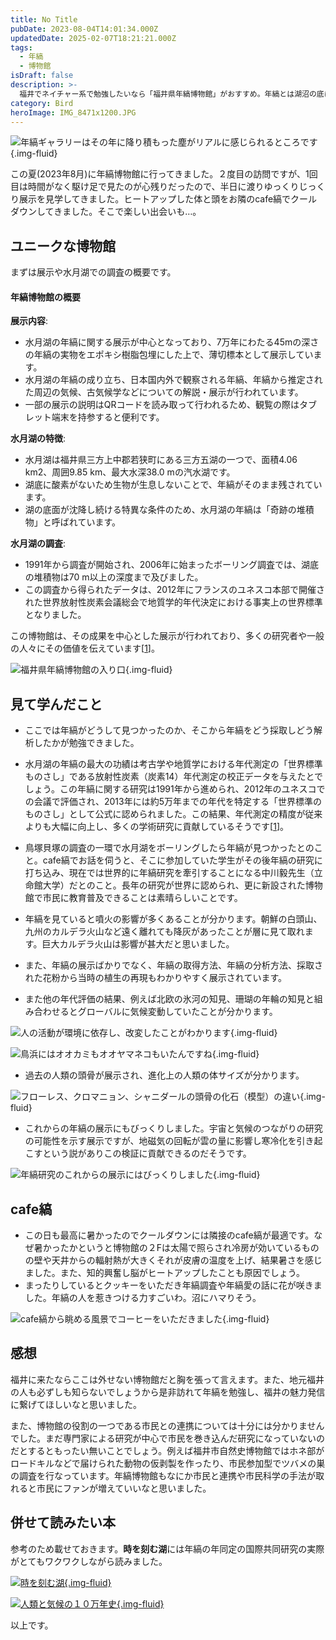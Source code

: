 ```yaml
---
title: No Title
pubDate: 2023-08-04T14:01:34.000Z
updatedDate: 2025-02-07T18:21:21.000Z
tags:
  - 年縞
  - 博物館
isDraft: false
description: >-
  福井でネイチャー系で勉強したいなら「福井県年縞博物館」がおすすめ。年縞とは湖沼の底に積み重なった年毎の層を指し、これで過去の気候や環境の変遷がわかります。水月湖の湖底で発見された年縞は7万年分です。７万年ですよ。説明によると20万年前までにアフリカで誕生した現生人類が７万年前ごろから世界に移動しましたが、その活動期間にリンクするように７万年分の年縞が水月湖に記録されています。こんな奇跡的な発見と研究結果を勉強するしかないでしょう。
category: Bird
heroImage: IMG_8471x1200.JPG
---
```



![年縞ギャラリーはその年に降り積もった塵がリアルに感じられるところです](https://object-storage.tyo2.conoha.io/v1/nc_.../blog-astro-assets/IMG_8471x1200.JPG){.img-fluid}



この夏(2023年8月)に年縞博物館に行ってきました。２度目の訪問ですが、1回目は時間がなく駆け足で見たのが心残りだったので、半日に渡りゆっくりじっくり展示を見学してきました。ヒートアップした体と頭をお隣のcafe縞でクールダウンしてきました。そこで楽しい出会いも…。

## ユニークな博物館

まずは展示や水月湖での調査の概要です。

#### 年縞博物館の概要

**展示内容**:

- 水月湖の年縞に関する展示が中心となっており、7万年にわたる45mの深さの年縞の実物をエポキシ樹脂包埋にした上で、薄切標本として展示しています。
- 水月湖の年縞の成り立ち、日本国内外で観察される年縞、年縞から推定された周辺の気候、古気候学などについての解説・展示が行われています。
- 一部の展示の説明はQRコードを読み取って行われるため、観覧の際はタブレット端末を持参すると便利です。

**水月湖の特徴**:

- 水月湖は福井県三方上中郡若狭町にある三方五湖の一つで、面積4.06 km2、周囲9.85 km、最大水深38.0 mの汽水湖です。
- 湖底に酸素がないため生物が生息しないことで、年縞がそのまま残されています。
- 湖の底面が沈降し続ける特異な条件のため、水月湖の年縞は「奇跡の堆積物」と呼ばれています。

**水月湖の調査**:

- 1991年から調査が開始され、2006年に始まったボーリング調査では、湖底の堆積物は70 m以上の深度まで及びました。
- この調査から得られたデータは、2012年にフランスのユネスコ本部で開催された世界放射性炭素会議総会で地質学的年代決定における事実上の世界標準となりました。

この博物館は、その成果を中心とした展示が行われており、多くの研究者や一般の人々にその価値を伝えています[[1](https://ja.wikipedia.org/wiki/%E7%A6%8F%E4%BA%95%E7%9C%8C%E5%B9%B4%E7%B8%9E%E5%8D%9A%E7%89%A9%E9%A4%A8)]。


![福井県年縞博物館の入り口](https://object-storage.tyo2.conoha.io/v1/nc_.../blog-astro-assets/IMG_8458x1200.JPG){.img-fluid}

## 見て学んだこと

- ここでは年縞がどうして見つかったのか、そこから年縞をどう採取しどう解析したかが勉強できました。

- 水月湖の年縞の最大の功績は考古学や地質学における年代測定の「世界標準ものさし」である放射性炭素（炭素14）年代測定の校正データを与えたとでしょう。この年縞に関する研究は1991年から進められ、2012年のユネスコでの会議で評価され、2013年には約5万年までの年代を特定する「世界標準のものさし」として公式に認められました。この結果、年代測定の精度が従来よりも大幅に向上し、多くの学術研究に貢献しているそうです[[1](https://satoyama.pref.fukui.lg.jp/feature/varve)]。

- 鳥塚貝塚の調査の一環で水月湖をボーリングしたら年縞が見つかったとのこと。cafe縞でお話を伺うと、そこに参加していた学生がその後年縞の研究に打ち込み、現在では世界的に年縞研究を牽引することになる中川毅先生（立命館大学）だとのこと。長年の研究が世界に認められ、更に新設された博物館で市民に教育普及できることは素晴らしいことです。

- 年縞を見ていると噴火の影響が多くあることが分かります。朝鮮の白頭山、九州のカルデラ火山など遠く離れても降灰があったことが層に見て取れます。巨大カルデラ火山は影響が甚大だと思いました。

- また、年縞の展示ばかりでなく、年縞の取得方法、年縞の分析方法、採取された花粉から当時の植生の再現もわかりやすく展示されています。

- また他の年代評価の結果、例えば北欧の氷河の知見、珊瑚の年輪の知見と組み合わせるとグローバルに気候変動していたことが分かります。

  

![人の活動が環境に依存し、改変したことがわかります](https://object-storage.tyo2.conoha.io/v1/nc_.../blog-astro-assets/IMG_8464x1200.JPG){.img-fluid}

![鳥浜にはオオカミもオオヤマネコもいたんですね](https://object-storage.tyo2.conoha.io/v1/nc_.../blog-astro-assets/IMG_8465x1200.JPG){.img-fluid}

- 過去の人類の頭骨が展示され、進化上の人類の体サイズが分かります。

![フローレス、クロマニョン、シャニダールの頭骨の化石（模型）の違い](https://object-storage.tyo2.conoha.io/v1/nc_.../blog-astro-assets/IMG_8466x1200.JPG){.img-fluid}

- これからの年縞の展示にもびっくりしました。宇宙と気候のつながりの研究の可能性を示す展示ですが、地磁気の回転が雲の量に影響し寒冷化を引き起こすという説がありこの検証に貢献できるのだそうです。


![年縞研究のこれからの展示にはびっくりしました](https://object-storage.tyo2.conoha.io/v1/nc_.../blog-astro-assets/IMG_8469x1200.JPG){.img-fluid}

## cafe縞

- この日も最高に暑かったのでクールダウンには隣接のcafe縞が最適です。なぜ暑かったかというと博物館の２Fは太陽で照らされ冷房が効いているものの壁や天井からの輻射熱が大きくそれが皮膚の温度を上げ、結果暑さを感じました。また、知的興奮し脳がヒートアップしたことも原因でしょう。
- まったりしているとクッキーをいただき年縞調査や年縞愛の話に花が咲きました。年縞の人を惹きつける力すごいわ。沼にハマりそう。

![cafe縞から眺める風景でコーヒーをいただきました](https://object-storage.tyo2.conoha.io/v1/nc_.../blog-astro-assets/IMG_8473x1200.JPG){.img-fluid}





## 感想

福井に来たならここは外せない博物館だと胸を張って言えます。また、地元福井の人も必ずしも知らないでしょうから是非訪れて年縞を勉強し、福井の魅力発信に繋げてほしいなと思いました。

また、博物館の役割の一つである市民との連携については十分には分かりませんでした。まだ専門家による研究が中心で市民を巻き込んだ研究になっていないのだとするともったい無いことでしょう。例えば福井市自然史博物館ではホネ部がロードキルなどで届けられた動物の仮剥製を作ったり、市民参加型でツバメの巣の調査を行なっています。年縞博物館もなにか市民と連携や市民科学の手法が取れると市民にファンが増えていいなと思いました。



## 併せて読みたい本

参考のため載せておきます。**時を刻む湖**には年縞の年同定の国際共同研究の実際がとてもワクワクしながら読みました。



<a href="https://amzn.to/3QAlZOS">

![時を刻む湖](https://object-storage.tyo2.conoha.io/v1/nc_.../blog-astro-assets/bookx1200.png){.img-fluid}

</a>

<a href="https://amzn.to/3sex4Lj">

![人類と気候の１０万年史](https://object-storage.tyo2.conoha.io/v1/nc_.../blog-astro-assets/book2x1200.png){.img-fluid}

</a>



以上です。 
